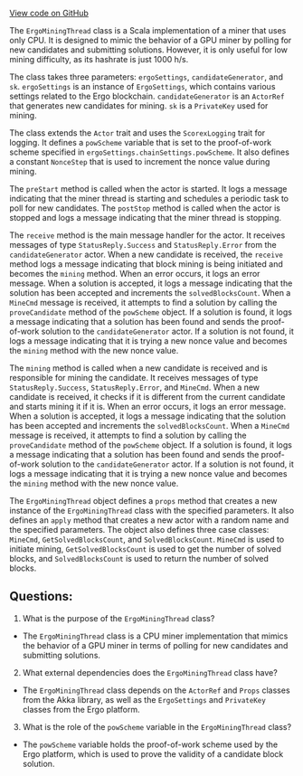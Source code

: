 [View code on GitHub](https://github.com/ergoplatform/ergo/src/main/scala/org/ergoplatform/mining/ErgoMiningThread.scala)

The `ErgoMiningThread` class is a Scala implementation of a miner that uses only CPU. It is designed to mimic the behavior of a GPU miner by polling for new candidates and submitting solutions. However, it is only useful for low mining difficulty, as its hashrate is just 1000 h/s.

The class takes three parameters: `ergoSettings`, `candidateGenerator`, and `sk`. `ergoSettings` is an instance of `ErgoSettings`, which contains various settings related to the Ergo blockchain. `candidateGenerator` is an `ActorRef` that generates new candidates for mining. `sk` is a `PrivateKey` used for mining.

The class extends the `Actor` trait and uses the `ScorexLogging` trait for logging. It defines a `powScheme` variable that is set to the proof-of-work scheme specified in `ergoSettings.chainSettings.powScheme`. It also defines a constant `NonceStep` that is used to increment the nonce value during mining.

The `preStart` method is called when the actor is started. It logs a message indicating that the miner thread is starting and schedules a periodic task to poll for new candidates. The `postStop` method is called when the actor is stopped and logs a message indicating that the miner thread is stopping.

The `receive` method is the main message handler for the actor. It receives messages of type `StatusReply.Success` and `StatusReply.Error` from the `candidateGenerator` actor. When a new candidate is received, the `receive` method logs a message indicating that block mining is being initiated and becomes the `mining` method. When an error occurs, it logs an error message. When a solution is accepted, it logs a message indicating that the solution has been accepted and increments the `solvedBlocksCount`. When a `MineCmd` message is received, it attempts to find a solution by calling the `proveCandidate` method of the `powScheme` object. If a solution is found, it logs a message indicating that a solution has been found and sends the proof-of-work solution to the `candidateGenerator` actor. If a solution is not found, it logs a message indicating that it is trying a new nonce value and becomes the `mining` method with the new nonce value.

The `mining` method is called when a new candidate is received and is responsible for mining the candidate. It receives messages of type `StatusReply.Success`, `StatusReply.Error`, and `MineCmd`. When a new candidate is received, it checks if it is different from the current candidate and starts mining it if it is. When an error occurs, it logs an error message. When a solution is accepted, it logs a message indicating that the solution has been accepted and increments the `solvedBlocksCount`. When a `MineCmd` message is received, it attempts to find a solution by calling the `proveCandidate` method of the `powScheme` object. If a solution is found, it logs a message indicating that a solution has been found and sends the proof-of-work solution to the `candidateGenerator` actor. If a solution is not found, it logs a message indicating that it is trying a new nonce value and becomes the `mining` method with the new nonce value.

The `ErgoMiningThread` object defines a `props` method that creates a new instance of the `ErgoMiningThread` class with the specified parameters. It also defines an `apply` method that creates a new actor with a random name and the specified parameters. The object also defines three case classes: `MineCmd`, `GetSolvedBlocksCount`, and `SolvedBlocksCount`. `MineCmd` is used to initiate mining, `GetSolvedBlocksCount` is used to get the number of solved blocks, and `SolvedBlocksCount` is used to return the number of solved blocks.
## Questions: 
 1. What is the purpose of the `ErgoMiningThread` class?
- The `ErgoMiningThread` class is a CPU miner implementation that mimics the behavior of a GPU miner in terms of polling for new candidates and submitting solutions.

2. What external dependencies does the `ErgoMiningThread` class have?
- The `ErgoMiningThread` class depends on the `ActorRef` and `Props` classes from the Akka library, as well as the `ErgoSettings` and `PrivateKey` classes from the Ergo platform.

3. What is the role of the `powScheme` variable in the `ErgoMiningThread` class?
- The `powScheme` variable holds the proof-of-work scheme used by the Ergo platform, which is used to prove the validity of a candidate block solution.
